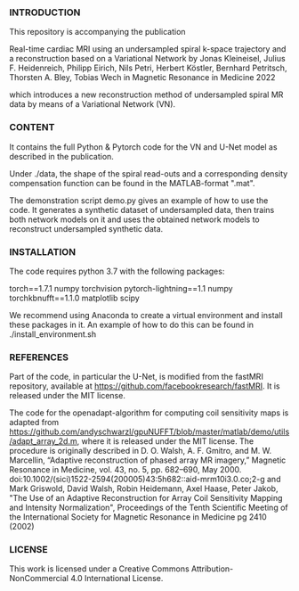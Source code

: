 ### INTRODUCTION

This repository is accompanying the publication 

Real-time cardiac MRI using an undersampled spiral k-space trajectory and a reconstruction based on a Variational Network
by 
Jonas Kleineisel, Julius F. Heidenreich, Philipp Eirich, Nils Petri, Herbert Köstler, Bernhard Petritsch, Thorsten A. Bley, Tobias Wech
in Magnetic Resonance in Medicine 2022

which introduces a new reconstruction method of undersampled spiral MR data by means of a Variational Network (VN).


### CONTENT

It contains the full Python & Pytorch code for the VN and U-Net model as described in the publication. 

Under ./data, the shape of the spiral read-outs and a corresponding density compensation function can be found in the MATLAB-format ".mat". 

The demonstration script demo.py gives an example of how to use the code. It generates a synthetic dataset of undersampled data, then trains both network models on it and uses the obtained network models to reconstruct undersampled synthetic data.


### INSTALLATION

The code requires python 3.7 with the following packages:

torch==1.7.1 numpy torchvision pytorch-lightning==1.1 numpy torchkbnufft==1.1.0 matplotlib scipy

We recommend using Anaconda to create a virtual environment and install these packages in it. An example of how to do this can be found in ./install_environment.sh


### REFERENCES

Part of the code, in particular the U-Net, is modified from the fastMRI repository, available at https://github.com/facebookresearch/fastMRI. It is released under the MIT license.

The code for the openadapt-algorithm for computing coil sensitivity maps is adapted from https://github.com/andyschwarzl/gpuNUFFT/blob/master/matlab/demo/utils/adapt_array_2d.m, where it is released under the MIT license.
The procedure is originally described in
D. O. Walsh, A. F. Gmitro, and M. W. Marcellin, “Adaptive reconstruction of phased array MR imagery,” Magnetic Resonance in Medicine, vol. 43, no. 5, pp. 682–690, May 2000. doi:10.1002/(sici)1522-2594(200005)43:5h682::aid-mrm10i3.0.co;2-g
and 
Mark Griswold, David Walsh, Robin Heidemann, Axel Haase, Peter Jakob, "The Use of an Adaptive Reconstruction for Array Coil Sensitivity Mapping and Intensity Normalization", Proceedings of the Tenth Scientific Meeting of the International Society for Magnetic Resonance in Medicine pg 2410 (2002)


### LICENSE

This work is licensed under a Creative Commons Attribution-NonCommercial 4.0 International License.
